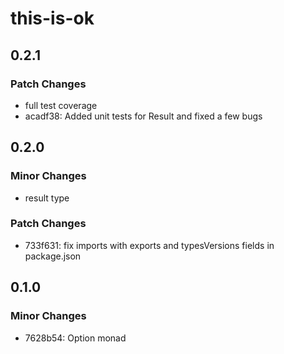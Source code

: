 # this-is-ok

## 0.2.1

### Patch Changes

- full test coverage
- acadf38: Added unit tests for Result and fixed a few bugs

## 0.2.0

### Minor Changes

- result type

### Patch Changes

- 733f631: fix imports with exports and typesVersions fields in package.json

## 0.1.0

### Minor Changes

- 7628b54: Option monad
